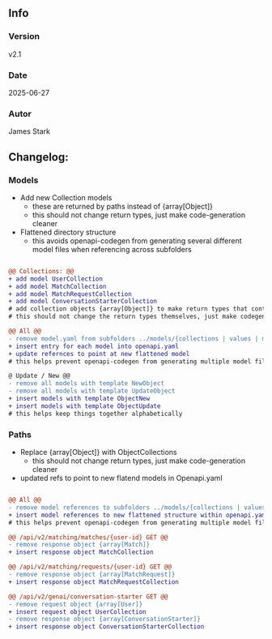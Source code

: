 ## Info
### Version
v2.1
### Date
2025-06-27
### Autor
James Stark
## Changelog:

### Models
- Add new Collection models
    - these are returned by paths instead of {array[Object]}
    - this should not change return types, just make code-generation cleaner
- Flattened directory structure
    - this avoids openapi-codegen from generating several different model files when referencing across subfolders

``` diff

@@ Collections: @@
+ add model UserCollection
+ add model MatchCollection
+ add model MatchRequestCollection
+ add model ConversationStarterCollection
# add collection objects {array[Object]} to make return types that contain several objects cleaner
# this should not change the return types themselves, just make codegen cleaner

@@ All @@
- remove model.yaml from subfolders ../models/{collections | values | masks | objects}/model
+ insert entry for each model into openapi.yaml
+ update refernces to point at new flattened model
# this helps prevent openapi-codegen from generating multiple model files for each relative path

@ Update / New @@
- remove all models with template NewObject
- remove all models with template UpdateObject
+ insert models with template ObjectNew
+ insert models with template ObjectUpdate
# this helps keep things together alphabetically

```

### Paths
- Replace {array[Object]} with ObjectCollections
    - this should not change return types, just make code-generation cleaner
- updated refs to point to new flatend models in Openapi.yaml

``` diff

@@ All @@
- remove model references to subfolders ../models/{collections | values | masks | objects}/model
+ insert model references to new flattened structure within openapi.yaml
# this helps prevent openapi-codegen from generating multiple model files for each relative path

@@ /api/v2/matching/matches/{user-id} GET @@
- remove response object {array[Match]}
+ insert response object MatchCollection

@@ /api/v2/matching/requests/{user-id} GET @@
- remove response object {array[MatchRequest]}
+ insert response object MatchRequestCollection

@@ /api/v2/genai/conversation-starter GET @@
- remove request object {array[User]}
+ insert request object UserCollection
- remove response object {array[ConversationStarter]}
+ insert response object ConversationStarterCollection


```
